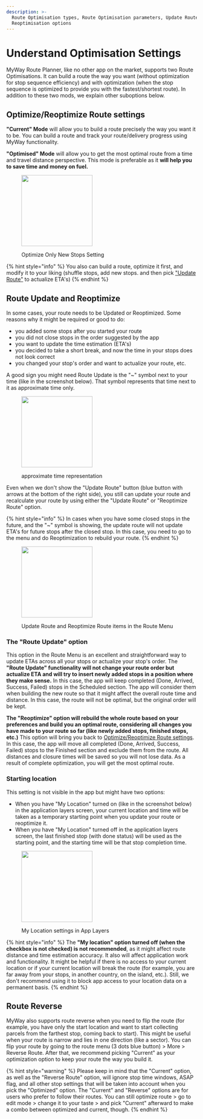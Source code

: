 ```yaml
---
description: >-
  Route Optimisation types, Route Optimisation parameters, Update Route and
  Reoptimisation options
---
```


# Understand Optimisation Settings

MyWay Route Planner, like no other app on the market, supports two Route Optimisations. It can build a route the way you want (without optimization for stop sequence efficiency) and with optimization (when the stop sequence is optimized to provide you with the fastest/shortest route). In addition to these two mods, we explain other suboptions below.

## Optimize/Reoptimize Route settings

**"Current" Mode** will allow you to build a route precisely the way you want it to be. You can build a route and track your route/delivery progress using MyWay functionality.&#x20;

**"Optimised" Mode** will allow you to get the most optimal route from a time and travel distance perspective. This mode is preferable as it **will help you to save time and money on fuel.**

<figure><img src="../.gitbook/assets/7BED01AC-A777-44AC-A05A-71EE5F247974.PNG" alt="" width="188"><figcaption><p>Optimize Only New Stops Setting</p></figcaption></figure>

{% hint style="info" %}
You also can build a route, optimize it first, and modify it to your liking (shuffle stops, add new stops. and then pick ["Update Route"](understand-optimisation-settings.md#route-update-and-reoptimize) to actualize ETA's)
{% endhint %}

## Route Update and Reoptimize

In some cases, your route needs to be Updated or Reoptimized. Some reasons why it might be required or good to do:

* you added some stops after you started your route&#x20;
* you did not close stops in the order suggested by the app
* you want to update the time estimation (ETA's)
* you decided to take a short break, and now the time in your stops does not look correct
* you changed your stop's order and want to actualize your route, etc.

A good sign you might need Route Update is the "\~" symbol next to your time (like in the screenshot below). That symbol represents that time next to it as approximate time only.

<figure><img src="../.gitbook/assets/C15490D0-420A-4733-9608-977AC03C1B05.JPG" alt="" width="188"><figcaption><p>approximate time representation</p></figcaption></figure>

Even when we don't show the "Update Route" button (blue button with arrows at the bottom of the right side), you still can update your route and recalculate your route by using either the "Update Route" or "Reoptimize Route" option.

{% hint style="info" %}
In cases when you have some closed stops in the future, and the "\~" symbol is showing, the update route will not update ETA's for future stops after the closed stop. In this case, you need to go to the menu and do Reoptimization to rebuild your route.
{% endhint %}

<figure><img src="../.gitbook/assets/IMG_AF5C79F8D87B-1.jpeg" alt="" width="188"><figcaption><p>Update Route and Reoptimize Route items in the Route Menu</p></figcaption></figure>

### **The "Route Update" option**

This option in the Route Menu is an excellent and straightforward way to update ETAs across all your stops or actualize your stop's order. The **"Route Update" functionality will not change your route order but actualize ETA and will try to insert newly added stops in a position where they make sense.** In this case, the app will keep completed (Done, Arrived, Success, Failed) stops in the Scheduled section. The app will consider them when building the new route so that it might affect the overall route time and distance. In this case, the route will not be optimal, but the original order will be kept.

**The "Reoptimize" option will rebuild the whole route based on your preferences and build you an optimal route, considering all changes you have made to your route so far (like newly added stops, finished stops, etc.)** This option will bring you back to [Optimize/Reoptimize Route settings](understand-optimisation-settings.md#optimize-reoptimize-route-settings). In this case, the app will move all completed (Done, Arrived, Success, Failed) stops to the Finished section and exclude them from the route. All distances and closure times will be saved so you will not lose data. As a result of complete optimization, you will get the most optimal route.

### Starting location

This setting is not visible in the app but might have two options:&#x20;

* When you have "My Location" turned on (like in the screenshot below) in the application layers screen, your current location and time will be taken as a temporary starting point when you update your route or reoptimize it.
* When you have "My Location" turned off in the application layers screen, the last finished stop (with done status) will be used as the starting point, and the starting time will be that stop completion time.

<figure><img src="../.gitbook/assets/DE6D4CA8-762B-4D0F-B659-28AE19C00EEF.PNG" alt="" width="188"><figcaption><p>My Location settings in App Layers</p></figcaption></figure>

{% hint style="info" %}
The **"My location" option turned off (when the checkbox is not checked) is not recommended**, as it might affect route distance and time estimation accuracy. It also will affect application work and functionality. It might be helpful if there is no access to your current location or if your current location will break the route (for example, you are far away from your stops, in another country, on the island, etc.). Still, we don't recommend using it to block app access to your location data on a permanent basis.
{% endhint %}

## Route Reverse

MyWay also supports route reverse when you need to flip the route (for example, you have only the start location and want to start collecting parcels from the farthest stop, coming back to start). This might be useful when your route is narrow and lies in one direction (like a sector). You can flip your route by going to the route menu (3 dots blue button) > More > Reverse Route. After that, we recommend picking "Current" as your optimization option to keep your route the way you build it.

{% hint style="warning" %}
Please keep in mind that the "Current" option, as well as the "Reverse Route" option, will ignore stop time windows, ASAP flag, and all other stop settings that will be taken into account when you pick the "Optimized" option. The "Current" and "Reverse" options are for users who prefer to follow their routes. You can still optimize route > go to edit mode > change it to your taste > and pick "Current" afterward to make a combo between optimized and current, though.
{% endhint %}
